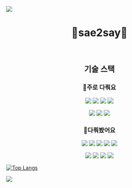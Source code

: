 <img src="https://capsule-render.vercel.app/api?type=waving&color=84ADEA&height=150&section=header"/>

<h1 align="center">💠sae2say💠</h1>
<br>
<h2 align="center">기술 스택</h3>

<h3 align="center">💠주로 다뤄요</h3>
<p align="center">
<img src="https://img.shields.io/badge/Python-3776AB?style=for-the-badge&logo=python&logoColor=white"/>
<img src="https://img.shields.io/badge/Django-092E20?style=for-the-badge&logo=django&logoColor=white"/>
<img src="https://img.shields.io/badge/MySQL-4479A1?style=for-the-badge&logo=mysql&logoColor=white"/>
<img src="https://img.shields.io/badge/VSCode-007ACC?style=for-the-badge&logo=visual-studio-code&logoColor=white"/>
</p>
<p align="center">
<img src="https://img.shields.io/badge/Git-F05032?style=for-the-badge&logo=git&logoColor=white"/>
<img src="https://img.shields.io/badge/AWS-232F3E?style=for-the-badge&logo=amazon-aws&logoColor=white"/>
<img src="[https://img.shields.io/badge/Amazon EC2-FF9900?style=for-the-badge&logo=amazon-ec2&logoColor=white](https://img.shields.io/badge/Amazon%20EC2-FF9900?style=for-the-badge&logo=amazon-ec2&logoColor=white)"/>
</p>

<h3 align="center">💠다뤄봤어요</h3>
<p align="center">
<img src="https://img.shields.io/badge/C++-00599C?style=for-the-badge&logo=c%2B%2B&logoColor=white"/>
<img src="https://img.shields.io/badge/NumPy-013243?style=for-the-badge&logo=numpy&logoColor=white"/>
<img src="https://img.shields.io/badge/Pandas-150458?style=for-the-badge&logo=pandas&logoColor=white"/>
<img src="https://img.shields.io/badge/HTML5-E34F26?style=for-the-badge&logo=html5&logoColor=white"/>
<img src="https://img.shields.io/badge/CSS3-1572B6?style=for-the-badge&logo=css3&logoColor=white"/>
</p>
<p align="center">
<img src="[https://img.shields.io/badge/Amazon RDS-527FFF?style=for-the-badge&logo=amazon-rds&logoColor=white](https://img.shields.io/badge/Amazon%20RDS-527FFF?style=for-the-badge&logo=amazon-rds&logoColor=white)"/>
<img src="https://img.shields.io/badge/Redis-DC382D?style=for-the-badge&logo=redis&logoColor=white"/>
<img src="https://img.shields.io/badge/Docker-2496ED?style=for-the-badge&logo=docker&logoColor=white"/>
<img src="https://img.shields.io/badge/Nginx-009639?style=for-the-badge&logo=nginx&logoColor=white"/>
</p>

[![Top Langs](https://github-readme-stats.vercel.app/api/top-langs/?username=sae2say)](https://github.com/anuraghazra/github-readme-stats)


<img src="https://capsule-render.vercel.app/api?type=waving&color=84ADEA&height=150&section=footer"/>
